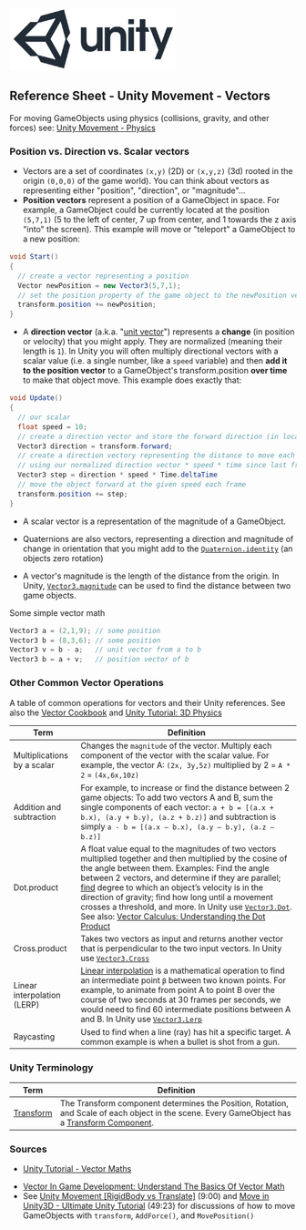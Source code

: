 

![unity logo](../assets/img/logos/unity-logo-293w.png)

## Reference Sheet - Unity Movement - Vectors 

For moving GameObjects using physics (collisions, gravity, and other forces) see: [Unity Movement - Physics](Unity-Movement-Physics.md)



### Position vs. Direction vs. Scalar vectors

- Vectors are a set of coordinates `(x,y)` (2D) or `(x,y,z)` (3d) rooted in the origin `(0,0,0)` of the game world). You can think about vectors as representing either "position", "direction", or "magnitude"...
- **Position vectors** represent a position of a GameObject in space. For example, a GameObject could be currently located at the position `(5,7,1)` (5 to the left of center, 7 up from center, and 1 towards the z axis "into" the screen). This example will move or "teleport" a GameObject to a new position:
```c#
void Start()
{
  // create a vector representing a position
  Vector newPosition = new Vector3(5,7,1); 
  // set the position property of the game object to the newPosition vector
  transform.position += newPosition;
}
```
- A **direction vector** (a.k.a. "[unit vector](https://mathworld.wolfram.com/UnitVector.html)") represents a **change** (in position or velocity) that you might apply. They are normalized (meaning their length is `1`). In Unity you will often multiply directional vectors with a scalar value (i.e. a single number, like a `speed` variable) and then **add it to the position vector** to a GameObject's transform.position **over time** to make that object move. This example does exactly that:
```c#
void Update()
{
  // our scalar
  float speed = 10;
  // create a direction vector and store the forward direction (in local space) of the attached game object (0,0,1)
  Vector3 direction = transform.forward;
  // create a direction vectory representing the distance to move each frame 
  // using our normalized direction vector * speed * time since last frame
  Vector3 step = direction * speed * Time.deltaTime
  // move the object forward at the given speed each frame
  transform.position += step;
}
```
- A scalar vector is a representation of the magnitude of a GameObject.
- Quaternions are also vectors, representing a direction and magnitude of change in orientation that you might add to the [`Quaternion.identity`](https://docs.unity3d.com/ScriptReference/Quaternion-identity.html) (an objects zero rotation)



- A vector's magnitude is the length of the distance from the origin. In Unity, [`Vector3.magnitude`](https://docs.unity3d.com/ScriptReference/Vector3-magnitude.html) can be used to find the distance between two game objects.



Some simple vector math 
```c#
Vector3 a = (2,1,9); // some position
Vector3 b = (8,3,6); // some position
Vector3 v = b - a;   // unit vector from a to b
Vector3 b = a + v;   // position vector of b

```







### Other Common Vector Operations

A table of common operations for vectors and their Unity references. See also the [Vector Cookbook](https://docs.unity3d.com/Manual/VectorCookbook.html) and [Unity Tutorial: 3D Physics](https://learn.unity.com/tutorial/3d-physics)

Term | Definition
--- | ---
Multiplications by a scalar | Changes the `magnitude` of the vector.  Multiply each component of the vector with the scalar value. For example, the vector A: `(2x, 3y,5z)` multiplied by 2 = `A * 2` = `(4x,6x,10z)`
Addition and subtraction | For example, to increase or find the distance between 2 game objects: To add two vectors A and B, sum the single components of each vector: `a + b = [(a.x + b.x), (a.y + b.y), (a.z + b.z)]` and subtraction is simply `a - b = [(a.x – b.x), (a.y – b.y), (a.z – b.z)]`
Dot.product | A float value equal to the magnitudes of two vectors multiplied together and then multiplied by the cosine of the angle between them. Examples: Find the angle between 2 vectors, and determine if they are parallel; [find](https://gamedevelopertips.com/vector-in-game-development/) degree to which an object’s velocity is in the direction of gravity; find how long until a movement crosses a threshold, and more. In Unity use [`Vector3.Dot`](https://docs.unity3d.com/ScriptReference/Vector3.Dot.html). See also: [Vector Calculus: Understanding the Dot Product](https://betterexplained.com/articles/vector-calculus-understanding-the-dot-product/)
Cross.product | Takes two vectors as input and returns another vector that is perpendicular to the two input vectors. In Unity use [`Vector3.Cross`](https://docs.unity3d.com/ScriptReference/Vector3.Cross.html)
Linear interpolation (LERP) | [Linear interpolation](https://en.wikipedia.org/wiki/Linear_interpolation) is a mathematical operation to find an intermediate point `β` between two known points. For example, to animate from point A to point B over the course of two seconds at 30 frames per seconds, we would need to find 60 intermediate positions between A and B. In Unity use [`Vector3.Lerp`](https://docs.unity3d.com/ScriptReference/Vector3.Lerp.html)
Raycasting | Used to find when a line (ray) has hit a specific target. A common example is when a bullet is shot from a gun.







### Unity Terminology

Term | Definition
--- | ---
[Transform](https://docs.unity3d.com/Manual/Transforms.html) | The Transform component determines the Position, Rotation, and Scale of each object in the scene. Every GameObject has a [Transform Component](https://docs.unity3d.com/Manual/class-Transform.html).











### Sources

- [Unity Tutorial - Vector Maths](https://learn.unity.com/tutorial/vector-maths)
* [Vector In Game Development: Understand The Basics Of Vector Math](https://gamedevelopertips.com/vector-in-game-development/)
* See [Unity Movement [RigidBody vs Translate]](https://www.youtube.com/watch?v=ixM2W2tPn6c) (9:00) and [Move in Unity3D - Ultimate Unity Tutorial](https://www.youtube.com/watch?v=fyV77lN1Yl0) (49:23) for discussions of how to move GameObjects with `transform`, `AddForce()`, and `MovePosition()`


